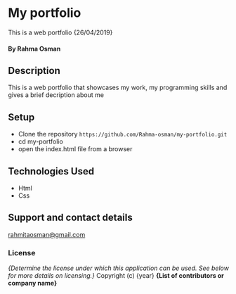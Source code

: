 # My portfolio
This is a web portfolio {26/04/2019}
#### By Rahma Osman
## Description
This is a web portfolio that showcases my work, my programming skills and gives a brief decription about me 
## Setup
* Clone the repository `https://github.com/Rahma-osman/my-portfolio.git`
* cd my-portfolio
* open the index.html file from a browser
## Technologies Used
* Html
* Css
## Support and contact details
rahmitaosman@gmail.com
### License
*{Determine the license under which this application can be used.  See below for more details on licensing.}*
Copyright (c) {year} **{List of contributors or company name}**
  